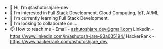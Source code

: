 - 👋 Hi, I’m @ashutoshjare-dev
- 👀 I’m interested in Full Stack Development, Cloud Computing, IoT, AI/ML
- 🌱 I’m currently learning Full Stack Development.
- 💞️ I’m looking to collaborate on ...
- 📫 How to reach me - Email - ashutoshjare.dev@gmail.com LinkedIn - https://www.linkedin.com/in/ashutosh-jare-93a035194/ HackerRank - https://www.hackerrank.com/ashutoshjare_dev


<!---
ashutoshjare-dev/ashutoshjare-dev is a ✨ special ✨ repository because its `README.md` (this file) appears on your GitHub profile.
You can click the Preview link to take a look at your changes.
--->
